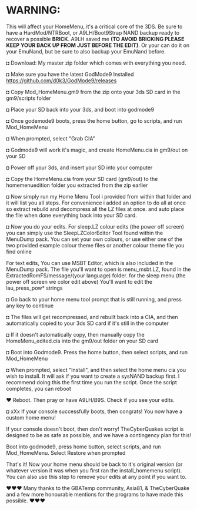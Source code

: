 # WARNING: 
This will affect your HomeMenu, it's a critical core of the 3DS. Be sure to have a HardMod/NTRBoot, or A9LH/Boot9Strap NAND backup ready to recover a possible **BRICK**. A9LH saved me **(TO AVOID BRICKING PLEASE KEEP YOUR BACK UP FROM JUST BEFORE THE EDIT)**. Or your can do it on your EmuNand, but be sure to also backup your EmuNand before.

◘ Download: My master zip folder which comes with everything you need.

◘ Make sure you have the latest GodMode9 Installed https://github.com/d0k3/GodMode9/releases

◘ Copy Mod_HomeMenu.gm9 from the zip onto your 3ds SD card in the gm9/scripts folder

◘ Place your SD back into your 3ds, and boot into godmode9

◘ Once godemode9 boots, press the home button, go to scripts, and run Mod_HomeMenu

◘ When prompted, select "Grab CIA"

◘ Godmode9 will work it's magic, and create HomeMenu.cia in gm9/out on your SD

◘ Power off your 3ds, and insert your SD into your computer

◘ Copy the HomeMenu.cia from your SD card (gm9/out) to the homemenuedition folder you extracted from the zip earlier

◘ Now simply run my Home Menu Tool i provided from within that folder and it will list you all steps. For convenience i added an option to do all at once so extract rebuild and decompress all the LZ files at once. and auto place the file when done everything back into your SD card.

◘ Now you do your edits.
For sleep.LZ colour edits (the power off screen) you can simply use the SleepLZColorEditor Tool found within the MenuDump pack.
You can set your own colours, or use either one of the two provided example colour theme files or another colour theme file you find online

For text edits, You can use MSBT Editor, which is also included in the MenuDump pack.
The file you'll want to open is menu_msbt.LZ, found in the ExtractedRomFS/message/(your language) folder.
for the sleep menu (the power off screen we color edit above) You'll want to edit the lau_press_pow* strings



◘ Go back to your home menu tool prompt that is still running, and press any key to continue

◘ The files will get recompressed, and rebuilt back into a CIA, and then automatically copied to your 3ds SD card if it's still in the computer

◘ If it doesn't automatically copy, then manually copy the HomeMenu_edited.cia into the gm9/out folder on your SD card

◘ Boot into Godmode9. Press the home button, then select scripts, and run Mod_HomeMenu

◘ When prompted, select "Install", and then select the home menu cia you wish to install. It will ask if you want to create a sysNAND backup first. I recommend doing this the first time you run the script. Once the script completes, you can reboot

♥ Reboot. Then pray or have A9LH/B9S. Check if you see your edits.

◘ xXx If your console successfully boots, then congrats! You now have a custom home menu!

If your console doesn't boot, then don't worry! TheCyberQuakes script is designed to be as safe as possible, and we have a contingency plan for this!

Boot into godmode9, press home button, select scripts, and run Mod_HomeMenu. Select Restore when prompted

That's it! Now your home menu should be back to it's original version (or whatever version it was when you first ran the install_homemenu script). You can also use this step to remove your edits at any point if you want to.


♥♥♥ Many thanks to the GBATemp community, Asia81, & TheCyberQuake and a few more honourable mentions for the programs to have made this possible. ♥♥♥
